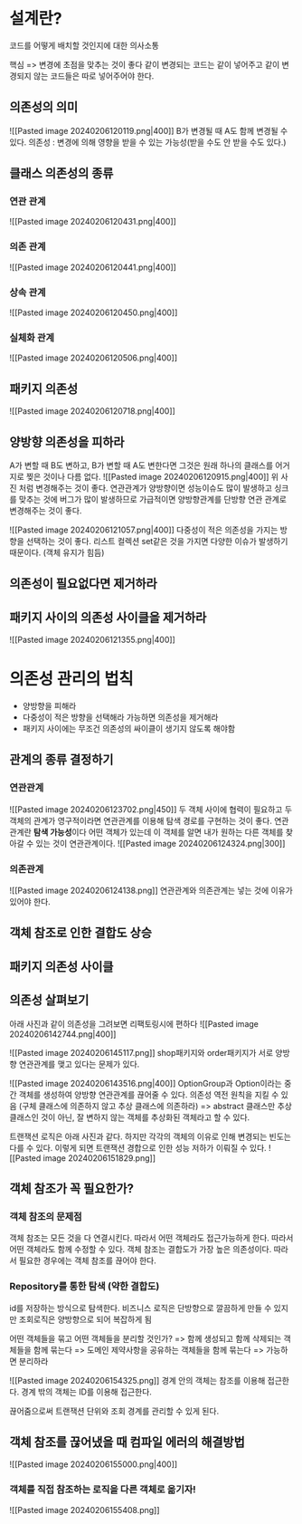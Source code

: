 # 설계란?
코드를 어떻게 배치할 것인지에 대한 의사소통

핵심 => 변경에 초점을 맞추는 것이 좋다
같이 변경되는 코드는 같이 넣어주고 같이 변경되지 않는 코드들은 따로 넣어주어야 한다.

## 의존성의 의미
![[Pasted image 20240206120119.png|400]]
B가 변경될 때 A도 함께 변경될 수 있다.
의존성 : 변경에 의해 영향을 받을 수 있는 가능성(받을 수도 안 받을 수도 있다.)

## 클래스 의존성의 종류
### 연관 관계
![[Pasted image 20240206120431.png|400]]
### 의존 관계
![[Pasted image 20240206120441.png|400]]
### 상속 관계
![[Pasted image 20240206120450.png|400]]
### 실체화 관계
![[Pasted image 20240206120506.png|400]]

## 패키지 의존성
![[Pasted image 20240206120718.png|400]]

## 양방향 의존성을 피하라
A가 변할 때 B도 변하고, B가 변할 때 A도 변한다면 그것은 원래 하나의 클래스를 어거지로 찢은 것이나 다름 없다.
![[Pasted image 20240206120915.png|400]]
위 사진 처럼 변경해주는 것이 좋다.
연관관계가 양방향이면 성능이슈도 많이 발생하고 싱크를 맞추는 것에 버그가 많이 발생하므로 가급적이면 양방향관계를 단방향 연관 관계로 변경해주는 것이 좋다.

![[Pasted image 20240206121057.png|400]]
다중성이 적은 의존성을 가지는 방향을 선택하는 것이 좋다.
리스트 컬렉션 set같은 것을 가지면 다양한 이슈가 발생하기 때문이다. (객체 유지가 힘듬)

## 의존성이 필요없다면 제거하라

## 패키지 사이의 의존성 사이클을 제거하라
![[Pasted image 20240206121355.png|400]]

# 의존성 관리의 법칙
- 양방향을 피해라
- 다중성이 적은 방향을 선택해라 가능하면 의존성을 제거해라
- 패키지 사이에는 무조건 의존성의 싸이클이 생기지 않도록 해야함

## 관계의 종류 결정하기
### 연관관계

![[Pasted image 20240206123702.png|450]]
두 객체 사이에 협력이 필요하고 두 객체의 관계가 영구적이라면 연관관계를 이용해 탐색 경로를 구현하는 것이 좋다.
연관관계란 **탐색 가능성**이다
어떤 객체가 있는데 이 객체를 알면 내가 원하는 다른 객체를 찾아갈 수 있는 것이 연관관계이다.
![[Pasted image 20240206124324.png|300]]

### 의존관계
![[Pasted image 20240206124138.png]]
연관관계와 의존관계는 넣는 것에 이유가 있어야 한다.

## 객체 참조로 인한 결합도 상승
## 패키지 의존성 사이클

## 의존성 살펴보기

아래 사진과 같이 의존성을 그려보면 리팩토링시에 편하다
![[Pasted image 20240206142744.png|400]]

![[Pasted image 20240206145117.png]]
shop패키지와 order패키지가 서로 양방향 연관관계를 맺고 있다는 문제가 있다. 

![[Pasted image 20240206143516.png|400]]
OptionGroup과 Option이라는 중간 객체를 생성하여 양방향 연관관계를 끊어줄 수 있다.
의존성 역전 원칙을 지킬 수 있음 (구체 클래스에 의존하지 않고 추상 클래스에 의존하라) => abstract 클래스만 추상 클래스인 것이 아닌, 잘 변하지 않는 객체를 추상화된 객체라고 할 수 있다.

트랜잭션 로직은 아래 사진과 같다.
하지만 각각의 객체의 이유로 인해 변경되는 빈도는 다를 수 있다.
이렇게 되면 트랜잭션 경합으로 인한 성능 저하가 이뤄질 수 있다.
![[Pasted image 20240206151829.png]]

## 객체 참조가 꼭 필요한가?
### 객체 참조의 문제점
객체 참조는 모든 것을 다 연결시킨다.
따라서 어떤 객체라도 접근가능하게 한다.
따라서 어떤 객체라도 함께 수정할 수 있다.
객체 참조는 결합도가 가장 높은 의존성이다.
따라서 필요한 경우에는 객체 참조를 끊어야 한다.

### Repository를 통한 탐색 (약한 결합도)
id를 저장하는 방식으로 탐색한다.
비즈니스 로직은 단방향으로 깔끔하게 만들 수 있지만
조회로직은 양방향으로 되어 복잡하게 됨

어떤 객체들을 묶고 어떤 객체들을 분리할 것인가?
=> 함께 생성되고 함께 삭제되는 객체들을 함께 묶는다
=> 도메인 제약사항을 공유하는 객체들을 함께 묶는다
=> 가능하면 분리하라

![[Pasted image 20240206154325.png]]
경계 안의 객체는 참조를 이용해 접근한다. 
경계 밖의 객체는 ID를 이용해 접근한다.

끊어줌으로써 트랜잭션 단위와 조회 경계를 관리할 수 있게 된다.

## 객체 참조를 끊어냈을 때 컴파일 에러의 해결방법
![[Pasted image 20240206155000.png|400]]
### 객체를 직접 참조하는 로직을 다른 객체로 옮기자!


![[Pasted image 20240206155408.png]]
